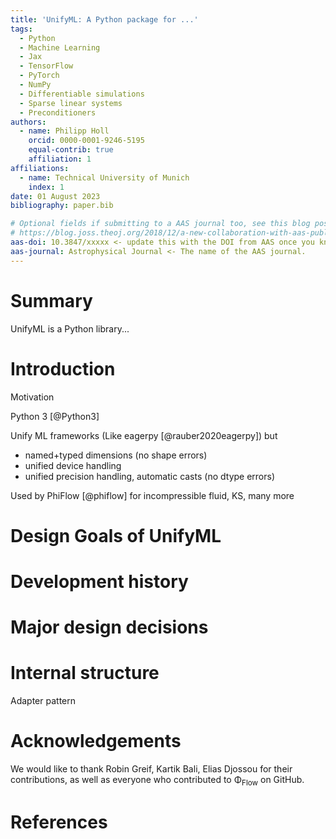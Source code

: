 ```yaml
---
title: 'UnifyML: A Python package for ...'
tags:
  - Python
  - Machine Learning
  - Jax
  - TensorFlow
  - PyTorch
  - NumPy
  - Differentiable simulations
  - Sparse linear systems
  - Preconditioners
authors:
  - name: Philipp Holl
    orcid: 0000-0001-9246-5195
    equal-contrib: true
    affiliation: 1
affiliations:
  - name: Technical University of Munich
    index: 1
date: 01 August 2023
bibliography: paper.bib

# Optional fields if submitting to a AAS journal too, see this blog post:
# https://blog.joss.theoj.org/2018/12/a-new-collaboration-with-aas-publishing
aas-doi: 10.3847/xxxxx <- update this with the DOI from AAS once you know it.
aas-journal: Astrophysical Journal <- The name of the AAS journal.
---
```


# Summary

UnifyML is a Python library...

# Introduction

Motivation

Python 3 [@Python3]

Unify ML frameworks (Like eagerpy [@rauber2020eagerpy]) but 
* named+typed dimensions (no shape errors)
* unified device handling
* unified precision handling, automatic casts (no dtype errors)

Used by PhiFlow [@phiflow] for incompressible fluid, KS, many more


# Design Goals of UnifyML

# Development history

# Major design decisions

# Internal structure
Adapter pattern


# Acknowledgements

We would like to thank Robin Greif, Kartik Bali, Elias Djossou for their contributions, as well as everyone who contributed to Φ<sub>Flow</sub> on GitHub.

# References